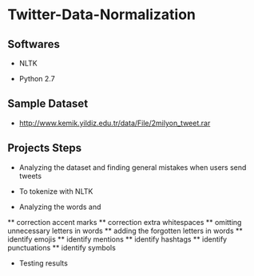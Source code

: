 # Twitter-Data-Normalization

## Softwares

* NLTK

* Python 2.7

## Sample Dataset

* http://www.kemik.yildiz.edu.tr/data/File/2milyon_tweet.rar

## Projects Steps

* Analyzing the dataset and finding general mistakes when users send
tweets

* To tokenize with NLTK

* Analyzing the words and

** correction accent marks
** correction extra whitespaces
** omitting unnecessary letters in words
** adding the forgotten letters in words
** identify emojis
** identify mentions
** identify hashtags
** identify punctuations
** identify symbols

* Testing results
